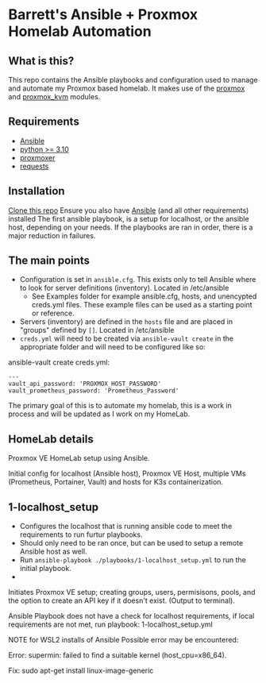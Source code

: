 # Barrett's Ansible + Proxmox Homelab Automation

## What is this?
This repo contains the Ansible playbooks and configuration used to manage and automate my Proxmox based homelab. It makes use of the [proxmox](https://docs.ansible.com/ansible/latest/modules/proxmox_module.html) and [proxmox_kvm](https://docs.ansible.com/ansible/latest/modules/proxmox_kvm_module.html) modules.

## Requirements
* [Ansible](https://docs.ansible.com/ansible/latest/installation_guide/index.html)
* [python >= 3.10](https://www.python.org/downloads/)
* [proxmoxer](https://pypi.org/project/proxmoxer/)
* [requests](https://pypi.org/project/requests/)


## Installation
[Clone this repo](https://github.com/barrettsmits/HomeLab)
Ensure you also have [Ansible](https://docs.ansible.com/ansible/latest/installation_guide/index.html) (and all other requirements) installed
The first ansible playbook, is a setup for localhost, or the ansible host, depending on your needs. If the playbooks are ran in order, there is a major reduction in failures.  

## The main points
* Configuration is set in `ansible.cfg`. This exists only to tell Ansible where to look for server definitions (inventory). Located in /etc/ansible
    * See Examples folder for example ansible.cfg, hosts, and unencypted creds.yml files. These example files can be used as a starting point or reference.
* Servers (inventory) are defined in the `hosts` file and are placed in "groups" defined by `[]`. Located in /etc/ansible 
* `creds.yml` will need to be created via `ansible-vault create` in the appropriate folder and will need to be configured like so:

ansible-vault create creds.yml:

```
---
vault_api_password: 'PROXMOX_HOST_PASSWORD'
vault_prometheus_password: 'Prometheus_Password'
```

The primary goal of this is to automate my homelab, this is a work in process and will be updated as I work on my HomeLab.

## HomeLab details
Proxmox VE HomeLab setup using Ansible.

Initial config for localhost (Ansible host), Proxmox VE Host, multiple VMs (Prometheus, Portainer, Vault) and hosts for K3s containerization.

## 1-localhost_setup 
* Configures the localhost that is running ansible code to meet the requirements to run furtur playbooks.
* Should only need to be ran once, but can be used to setup a remote Ansible host as well.
* Run `ansible-playbook ./playbooks/1-localhost_setup.yml` to run the initial playbook. 
* 

Initiates Proxmox VE setup; creating groups, users, permisisons, pools, and the option to create an API key if it doesn't exist. (Output to terminal). 




Ansible Playbook does not have a check for localhost requirements, if local requirements are not met, run playbook: 1-localhost_setup.yml



NOTE for WSL2 installs of Ansible
Possible error may be encountered: 

Error: supermin: failed to find a suitable kernel (host_cpu=x86_64).

Fix:
sudo apt-get install linux-image-generic